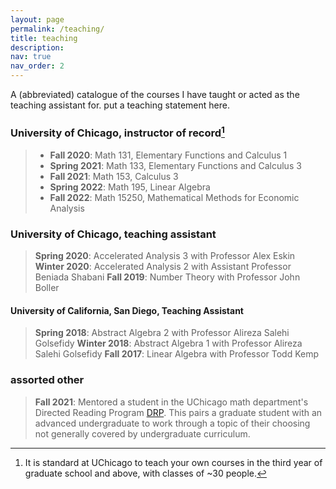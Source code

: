 ```yaml
---
layout: page
permalink: /teaching/
title: teaching
description: 
nav: true
nav_order: 2
---
```

A (abbreviated) catalogue of the courses I have taught or acted as the teaching assistant for. put a teaching statement here. 

### University of Chicago, instructor of record[^1]
> - **Fall 2020**: Math 131, Elementary Functions and Calculus 1
> - **Spring 2021**: Math 133, Elementary Functions and Calculus 3
> - **Fall 2021**: Math 153, Calculus 3
> - **Spring 2022**: Math 195, Linear Algebra
> - **Fall 2022**: Math 15250, Mathematical Methods for Economic Analysis


### University of Chicago, teaching assistant
> **Spring 2020**: Accelerated Analysis 3 with Professor Alex Eskin
> **Winter 2020**: Accelerated Analysis 2 with Assistant Professor Beniada Shabani
> **Fall 2019**: Number Theory with Professor John Boller


#### University of California, San Diego, Teaching Assistant
> **Spring 2018**: Abstract Algebra 2 with Professor Alireza Salehi Golsefidy 
> **Winter 2018**: Abstract Algebra 1 with Professor Alireza Salehi Golsefidy 
> **Fall 2017**: Linear Algebra with Professor Todd Kemp


### assorted other
> **Fall 2021**: Mentored a student in the UChicago math department's Directed Reading Program [DRP](https://math.uchicago.edu/~drp/). This pairs a graduate student with an advanced undergraduate to work through a topic of their choosing not generally covered by undergraduate curriculum. 




[^1]: It is standard at UChicago to teach your own courses in the third year of graduate school and above, with classes of ~30 people. 
